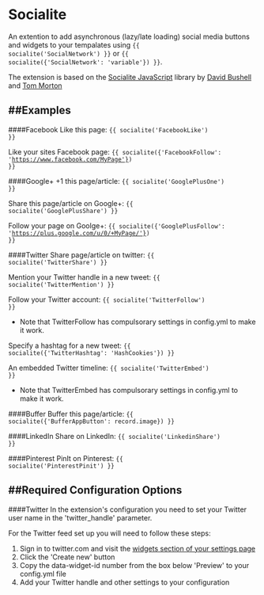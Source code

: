 Socialite
====================

An extention to add asynchronous (lazy/late loading) social media buttons and 
widgets to your tempalates using <code>{{ socialite('SocialNetwork') }}</code> 
or <code>{{ socialite({'SocialNetwork': 'variable'}) }}</code>.

The extension is based on the [Socialite JavaScript](https://github.com/tmort/Socialite) 
library by [David Bushell](http://dbushell.com) and [Tom Morton](http://twmorton.com)

##Examples
----------

####Facebook
Like this page: <code>{{ socialite('FacebookLike') }}</code>

Like your sites Facebook page: <code>{{ socialite({'FacebookFollow': 'https://www.facebook.com/MyPage'}) }}</code>

####Google+
+1 this page/article: <code>{{ socialite('GooglePlusOne') }}</code>

Share this page/article on Google+: <code>{{ socialite('GooglePlusShare') }}</code>

Follow your page on Goolge+: <code>{{ socialite({'GooglePlusFollow': 'https://plus.google.com/u/0/+MyPage/'}) }}</code>

####Twitter
Share page/article on twitter: <code>{{ socialite('TwitterShare') }}</code>

Mention your Twitter handle in a new tweet: <code>{{ socialite('TwitterMention') }}</code>

Follow your Twitter account: <code>{{ socialite('TwitterFollow') }}</code>
- Note that TwitterFollow has compulsorary settings in config.yml to make it work.

Specify a hashtag for a new tweet: <code>{{ socialite({'TwitterHashtag': 'HashCookies'}) }}</code>

An embedded Twitter timeline: <code>{{ socialite('TwitterEmbed') }}</code>
- Note that TwitterEmbed has compulsorary settings in config.yml to make it work.

####Buffer
Buffer this page/article: <code>{{ socialite({'BufferAppButton': record.image}) }}</code>

####LinkedIn
Share on LinkedIn: <code>{{ socialite('LinkedinShare') }}</code>

####Pinterest
PinIt on Pinterest: <code>{{ socialite('PinterestPinit') }}</code>


##Required Configuration Options
--------------------------------

####Twitter
In the extension's configuration you need to set your Twitter user name in the 
'twitter_handle' parameter.

For the Twitter feed set up you will need to follow these steps:
  1. Sign in to twitter.com and visit the [widgets section of your settings page](https://twitter.com/settings/widgets)
  2. Click the 'Create new' button 
  3. Copy the data-widget-id number from the box below 'Preview' to your config.yml file
  4. Add your Twitter handle and other settings to your configuration 
